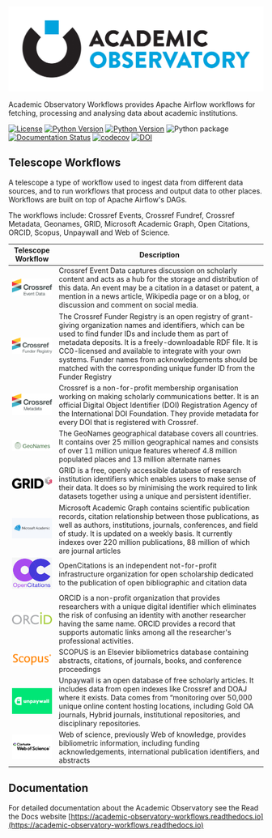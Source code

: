 ![Academic Observatory Workflows](logo.jpg)

Academic Observatory Workflows provides Apache Airflow workflows for fetching, processing and analysing 
data about academic institutions.

[![License](https://img.shields.io/badge/License-Apache%202.0-blue.svg)](https://opensource.org/licenses/Apache-2.0)
[![Python Version](https://img.shields.io/badge/python-3.7-blue)](https://img.shields.io/badge/python-3.7-blue)
[![Python Version](https://img.shields.io/badge/python-3.8-blue)](https://img.shields.io/badge/python-3.8-blue)
![Python package](https://github.com/The-Academic-Observatory/academic-observatory-workflows/workflows/Unit%20Tests/badge.svg)
[![Documentation Status](https://readthedocs.org/projects/academic-observatory-workflows/badge/?version=latest)](https://academic-observatory-workflows.readthedocs.io/en/latest/?badge=latest)
[![codecov](https://codecov.io/gh/The-Academic-Observatory/academic-observatory-workflows/branch/develop/graph/badge.svg?token=V4WUZG74ZQ)](https://codecov.io/gh/The-Academic-Observatory/academic-observatory-workflows)
[![DOI](https://zenodo.org/badge/401298815.svg)](https://zenodo.org/badge/latestdoi/401298815)

## Telescope Workflows
A telescope a type of workflow used to ingest data from different data sources, and to run workflows that process and
output data to other places. Workflows are built on top of Apache Airflow's DAGs.

The workflows include: Crossref Events, Crossref Fundref, Crossref Metadata, Geonames, GRID, Microsoft Academic
Graph, Open Citations, ORCID, Scopus, Unpaywall and Web of Science.

| Telescope Workflow  | Description |
| ------------- | ------------- |
| <img src="docs/logos/crossref-events.svg" alt="Crossref Events" width="150" /> | Crossref Event Data captures discussion on scholarly content and acts as a hub for the storage and distribution of this data. An event may be a citation in a dataset or patent, a mention in a news article, Wikipedia page or on a blog, or discussion and comment on social media.  |
| <img src="docs/logos/crossref-funder-registry.svg" alt="Crossref Funder Registry" width="150" />  | The Crossref Funder Registry is an open registry of grant-giving organization names and identifiers, which can be used to find funder IDs and include them as part of metadata deposits. It is a freely-downloadable RDF file. It is CC0-licensed and available to integrate with your own systems. Funder names from acknowledgements should be matched with the corresponding unique funder ID from the Funder Registry  |
| <img src="docs/logos/crossref-metadata.svg" alt="Crossref Metadata" width="150" />  | Crossref is a non-for-profit membership organisation working on making scholarly communications better. It is an official Digital Object Identifier (DOI) Registration Agency of the International DOI Foundation. They provide metadata for every DOI that is registered with Crossref.  |
| <img src="docs/logos/geonames.png" alt="Geonames" width="150" />  | The GeoNames geographical database covers all countries. It contains over 25 million geographical names and consists of over 11 million unique features whereof 4.8 million populated places and 13 million alternate names  |
| <img src="docs/logos/grid.svg" alt="GRID" width="150" />  | GRID is a free, openly accessible database of research institution identifiers which enables users to make sense of their data. It does so by minimising the work required to link datasets together using a unique and persistent identifier.  |
| <img src="docs/logos/mag.png" alt="Microsoft Academic Graph" width="150" />  | Microsoft Academic Graph contains scientific publication records, citation relationship between those publications, as well as authors, institutions, journals, conferences, and field of study. It is updated on a weekly basis. It currently indexes over 220 million publications, 88 million of which are journal articles  |
| <img src="docs/logos/open-citations.png" alt="Open Citations" width="150" />  | OpenCitations is an independent not-for-profit infrastructure organization for open scholarship dedicated to the publication of open bibliographic and citation data  |
| <img src="docs/logos/orcid.svg" alt="ORCID" width="150" />  | ORCID is a non-profit organization that provides researchers with a unique digital identifier which eliminates the risk of confusing an identity with another researcher having the same name. ORCID provides a record that supports automatic links among all the researcher's professional activities.  |
| <img src="docs/logos/scopus.svg" alt="Scopus" width="150" />  | SCOPUS is an Elsevier bibliometrics database containing abstracts, citations, of journals, books, and conference proceedings  |
| <img src="docs/logos/unpaywall.png" alt="Unpaywall" width="150" />  | Unpaywall is an open database of free scholarly articles. It includes data from open indexes like Crossref and DOAJ where it exists. Data comes from “monitoring over 50,000 unique online content hosting locations, including Gold OA journals, Hybrid journals, institutional repositories, and disciplinary repositories.  |
| <img src="docs/logos/wos.svg" alt="Web of Science" width="150" />  | Web of science, previously Web of knowledge, provides bibliometric information, including funding acknowledgements, international publication identifiers, and abstracts  |

## Documentation
For detailed documentation about the Academic Observatory see the Read the Docs website [https://academic-observatory-workflows.readthedocs.io](https://academic-observatory-workflows.readthedocs.io)
